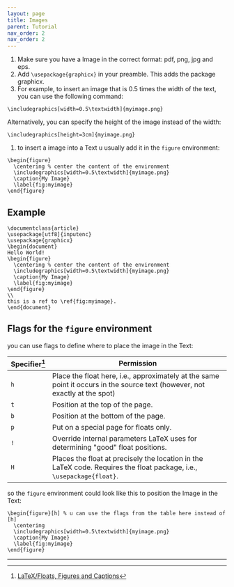 ```yaml
---
layout: page
title: Images
parent: Tutorial
nav_order: 2
nav_order: 2
---
```

1. Make sure you have a Image in the correct format: pdf, png, jpg and eps.
2. Add `\usepackage{graphicx}` in your preamble. This adds the package graphicx.
3. For example, to insert an image that is 0.5 times the width of the text, you can use the following command:
```
\includegraphics[width=0.5\textwidth]{myimage.png}
```
Alternatively, you can specify the height of the image instead of the width:
```
\includegraphics[height=3cm]{myimage.png}
```
1. to insert a image into a Text u usually add it in the `figure` environment:
```
\begin{figure}
  \centering % center the content of the environment
  \includegraphics[width=0.5\textwidth]{myimage.png}
  \caption{My Image}
  \label{fig:myimage}
\end{figure}
```


## Example
```
\documentclass{article}
\usepackage[utf8]{inputenc}
\usepackage{graphicx}
\begin{document}
Hello World!
\begin{figure}
  \centering % center the content of the environment
  \includegraphics[width=0.5\textwidth]{myimage.png}
  \caption{My Image}
  \label{fig:myimage}
\end{figure}
\\
this is a ref to \ref{fig:myimage}.
\end{document}
```



## Flags for the `figure` environment
you can use flags to define where to place the image in the Text:

|Specifier[^1]|Permission|
|---|---|
|`h`| Place the float here, i.e., approximately at the same point it occurs in the source text (however, not exactly at the spot) |
|`t`| Position at the top of the page. |
|`b`| Position at the bottom of the page. |
|`p`| Put on a special page for floats only. |
|`!`| Override internal parameters LaTeX uses for determining "good" float positions. |
|`H`| Places the float at precisely the location in the LaTeX code. Requires the float package, i.e., `\usepackage{float}`. |

so the `figure` environment could look like this to position the Image in the Text:

```
\begin{figure}[h] % u can use the flags from the table here instead of [h]
  \centering
  \includegraphics[width=0.5\textwidth]{myimage.png}
  \caption{My Image}
  \label{fig:myimage}
\end{figure}
```


---
[^1]: [LaTeX/Floats, Figures and Captions](https://en.wikibooks.org/wiki/LaTeX/Floats,_Figures_and_Captions)
